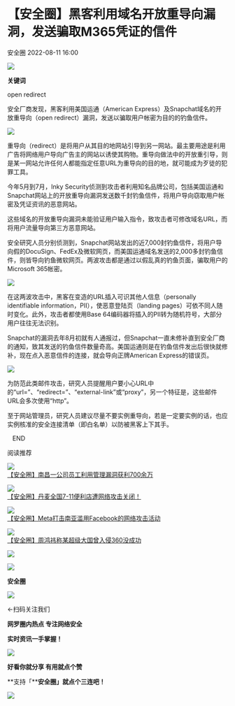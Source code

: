 #  【安全圈】黑客利用域名开放重导向漏洞，发送骗取M365凭证的信件   
 安全圈   2022-08-11 16:00  
  
![](https://mmbiz.qpic.cn/mmbiz_jpg/aBHpjnrGyljrcrt4YjtCSzYCeQ8yIHMdA2SjJ95lCSkxyGJZ7iaO7c52GZLYdYib7SbB8icD2YPGoKKYZZ56QjvsA/640?wx_fmt=jpeg "")  
  
**关键词**  
  
  
  
open redirect  
  
  
安全厂商发现，黑客利用美国运通（American Express）及Snapchat域名的开放重导向（open redirect）漏洞，发送以骗取用户帐密为目的的钓鱼信件。  
  
  
![](https://mmbiz.qpic.cn/mmbiz_jpg/aBHpjnrGyljrcrt4YjtCSzYCeQ8yIHMd5AsCN8icSuURu3Iic7eyr9TlaPUtqiaPVVPPHYwtvp7WqLWYYXYn4Uncw/640?wx_fmt=jpeg "")  
  
  
重导向（redirect）是将用户从其目的地网站引导到另一网站。最主要用途是利用广告将网络用户导向广告主的网站以诱使其购物。重导向做法中的开放重引导，则是某一网站允许任何人都能指定任意URL为重导向的目的地，就可能成为歹徒的犯罪工具。  
  
  
今年5月到7月，Inky Security侦测到攻击者利用知名品牌公司，包括美国运通和Snapchat网站上的开放重导向漏洞发送数千封钓鱼信件，将用户导向窃取用户帐密及凭证资讯的恶意网站。  
  
  
这些域名的开放重导向漏洞未能验证用户输入指令，致攻击者可修改域名URL，而将用户流量导向第三方恶意网站。  
  
  
安全研究人员分别侦测到，Snapchat网站发出的近7,000封钓鱼信件，将用户导向假的DocuSign、FedEx及微软网页，而美国运通域名发送的2,000多封钓鱼信件，则皆导向钓鱼微软网页。两波攻击都是通过以假乱真的钓鱼页面，骗取用户的Microsoft 365帐密。  
  
  
![](https://mmbiz.qpic.cn/mmbiz_jpg/aBHpjnrGyljrcrt4YjtCSzYCeQ8yIHMd8ke3fUicH8Df25oFA6DlCpIIE5XpJAysXZWBGNgNwx1ibP6m0q95NNdw/640?wx_fmt=jpeg "")  
  
  
在这两波攻击中，黑客在变造的URL插入可识其他人信息（personally identifiable information，PII），使恶意登陆页（landing pages）可依不同人随时变化。此外，攻击者都使用Base 64编码器将插入的PII转为随机符号，大部分用户往往无法识别。  
  
  
Snapchat的漏洞去年8月初就有人通报过，但Snapchat一直未修补直到安全厂商的通知，致其发送的钓鱼信件数量奇高。美国运通则是在钓鱼信件发出后很快就修补，现在点入恶意信件的连接，就会导向正牌American Express的错误页。  
  
  
![](https://mmbiz.qpic.cn/mmbiz_jpg/aBHpjnrGyljrcrt4YjtCSzYCeQ8yIHMdLC8D2arews5z8V6E3JevEzCHVugQgWw57ZVUyEJSicDMVIHBFDgBTdA/640?wx_fmt=jpeg "")  
  
  
为防范此类邮件攻击，研究人员提醒用户要小心URL中的“url=”、“redirect=”、“external-link”或“proxy”，另一个特征是，这些邮件URL会多次使用“http”。  
  
  
至于网站管理员，研究人员建议尽量不要实例重导向，若是一定要实例的话，也应实例核准的安全连接清单（即白名单）以防被黑客上下其手。  
  
   END    
  
  
阅读推荐  
  
  
![](https://mmbiz.qpic.cn/mmbiz_jpg/aBHpjnrGyljrcrt4YjtCSzYCeQ8yIHMd7yfiaBdZp5dEy3qqxt8dXJBIKGL2yvDxAqAqA9tNpUtib4PoibiabPM7oA/640?wx_fmt=jpeg "")  
[【安全圈】南昌一公司员工利用管理漏洞获利700余万](http://mp.weixin.qq.com/s?__biz=MzIzMzE4NDU1OQ==&mid=2652012427&idx=1&sn=f05679de579fcad095e0434bfc05b209&chksm=f36f53cbc418dadd46220c3dafcb5260c88d1f289e7081b461c296439c9ce0bd616fd04ac5bc&scene=21#wechat_redirect)  
  
  
  
![](https://mmbiz.qpic.cn/mmbiz_jpg/aBHpjnrGyljrcrt4YjtCSzYCeQ8yIHMdCuiaa7mOZgLSgZ4KaDF2yzbYFjYVO7sVjngEtwn5PRDhwWo3z7vdYhg/640?wx_fmt=jpeg "")  
[【安全圈】丹麦全国7-11便利店遭网络攻击关闭！](http://mp.weixin.qq.com/s?__biz=MzIzMzE4NDU1OQ==&mid=2652012427&idx=2&sn=ef1348f03f27a1f21100cfaf5011e9a2&chksm=f36f53cbc418dadd9b0e04adf1a78ced3bfeb0f2a085f8275742cce7fe088bdf234111976ff5&scene=21#wechat_redirect)  
  
  
  
![](https://mmbiz.qpic.cn/mmbiz_jpg/aBHpjnrGyljrcrt4YjtCSzYCeQ8yIHMdlA6EicPKdJpfuqqKYicLediagndCQ2ZkyZib6Ctj2BLkxZAaYbZ0ibicorgw/640?wx_fmt=jpeg "")  
[【安全圈】Meta打击南亚滥用Facebook的网络攻击活动](http://mp.weixin.qq.com/s?__biz=MzIzMzE4NDU1OQ==&mid=2652012427&idx=3&sn=57ed6d2f196d45d95d91938304f5c9dc&chksm=f36f53cbc418dadd257cca03b0b66c8b3cd7fb39f84c383461b5cec58949149962e0b2ac22e6&scene=21#wechat_redirect)  
  
  
  
![](https://mmbiz.qpic.cn/mmbiz_jpg/aBHpjnrGylgQs8ftxyXqXs0B2RsUGJjgBg5IyBoTUzghsYx6cz2nRmwlNG7A7TxricKttHvaTOvuicNWL2I3qqbA/640?wx_fmt=jpeg "")  
[【安全圈】周鸿祎称某超级大国曾入侵360没成功](http://mp.weixin.qq.com/s?__biz=MzIzMzE4NDU1OQ==&mid=2652012427&idx=4&sn=58a25cded4f72c8c44e405d979addf2b&chksm=f36f53cbc418dadda183c8115c34f7a5a737d059489b3c4c6ed30fc4c8b390cdec9cd9d760e7&scene=21#wechat_redirect)  
  
  
  
  
  
![](https://mmbiz.qpic.cn/mmbiz_gif/aBHpjnrGylgeVsVlL5y1RPJfUdozNyCEft6M27yliapIdNjlcdMaZ4UR4XxnQprGlCg8NH2Hz5Oib5aPIOiaqUicDQ/640?wx_fmt=gif&wxfrom=5&wx_lazy=1 "")  
  
  
  
![](https://mmbiz.qpic.cn/mmbiz_png/aBHpjnrGylgeVsVlL5y1RPJfUdozNyCEDQIyPYpjfp0XDaaKjeaU6YdFae1iagIvFmFb4djeiahnUy2jBnxkMbaw/640?wx_fmt=png&wxfrom=5&wx_lazy=1&wx_co=1 "")  
  
**安全圈**  
  
![](https://mmbiz.qpic.cn/mmbiz_gif/aBHpjnrGylgeVsVlL5y1RPJfUdozNyCEft6M27yliapIdNjlcdMaZ4UR4XxnQprGlCg8NH2Hz5Oib5aPIOiaqUicDQ/640?wx_fmt=gif&wxfrom=5&wx_lazy=1 "")  
  
  
←扫码关注我们  
  
**网罗圈内热点 专注网络安全**  
  
**实时资讯一手掌握！**  
  
  
![](https://mmbiz.qpic.cn/mmbiz_gif/aBHpjnrGylgeVsVlL5y1RPJfUdozNyCE3vpzhuku5s1qibibQjHnY68iciaIGB4zYw1Zbl05GQ3H4hadeLdBpQ9wEA/640?wx_fmt=gif&wxfrom=5&wx_lazy=1 "")  
  
**好看你就分享 有用就点个赞**  
  
**支持「****安全圈」就点个三连吧！**  
  
![](https://mmbiz.qpic.cn/mmbiz_gif/aBHpjnrGylgeVsVlL5y1RPJfUdozNyCE3vpzhuku5s1qibibQjHnY68iciaIGB4zYw1Zbl05GQ3H4hadeLdBpQ9wEA/640?wx_fmt=gif&wxfrom=5&wx_lazy=1 "")  
  
